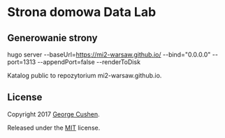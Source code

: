 # Strona domowa Data Lab

## Generowanie strony

 hugo server --baseUrl=https://mi2-warsaw.github.io/ --bind="0.0.0.0" --port=1313 --appendPort=false  --renderToDisk

Katalog public to repozytorium mi2-warsaw.github.io.

## License

Copyright 2017 [George Cushen](https://georgecushen.com).

Released under the [MIT](https://github.com/sourcethemes/academic-kickstart/blob/master/LICENSE.md) license.

